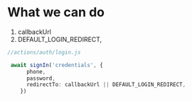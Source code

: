 # What we can do 

1. callbackUrl
2. DEFAULT_LOGIN_REDIRECT,

```typescript
//actions/auth/login.js

 await signIn('credentials', {
      phone,
      password,
      redirectTo: callbackUrl || DEFAULT_LOGIN_REDIRECT,
    })
```
